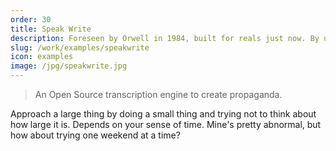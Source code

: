 ```yaml
---
order: 30
title: Speak Write
description: Foreseen by Orwell in 1984, built for reals just now. By us. Out of our heads
slug: /work/examples/speakwrite
icon: examples
image: /jpg/speakwrite.jpg
---
```


> An Open Source transcription engine to create propaganda.

Approach a large thing by doing a small thing and trying not to think about how large it is. Depends on your sense of time. Mine's pretty abnormal, but how about trying one weekend at a time?
